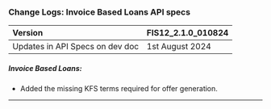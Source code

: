 ### Change Logs:  Invoice Based Loans API specs

| Version                         | FIS12_2.1.0_010824 |
| :------------------------------ | :----------------- |
| Updates in API Specs on dev doc | 1st August 2024      |

##### Invoice Based Loans:

- Added the missing KFS terms required for offer generation.

---

#####